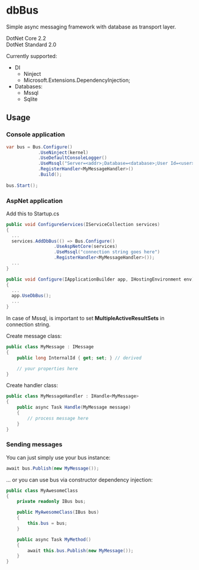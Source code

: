 # dbBus

Simple async messaging framework with database as transport layer.

DotNet Core 2.2  
DotNet Standard 2.0


Currently supported:
* DI
  - Ninject
  - Microsoft.Extensions.DependencyInjection;
* Databases: 
  - Mssql
  - Sqlite

## Usage
### Console application
``` C#
var bus = Bus.Configure()
            .UseNinject(kernel)
            .UseDefaultConsoleLogger()
            .UseMssql("Server=<addr>;Database=<database>;User Id=<user>;Password=<password>;MultipleActiveResultSets=true;"))
            .RegisterHandler<MyMessageHandler>()
            .Build();
            
bus.Start();
```
### AspNet application
Add this to Startup.cs
``` C#
public void ConfigureServices(IServiceCollection services)
{
  ...
  services.AddDbBus(() => Bus.Configure()
                  .UseAspNetCore(services)
                  .UseMssql("connection string goes here")
                  .RegisterHandler<MyMessageHandler>());
  ...
}

public void Configure(IApplicationBuilder app, IHostingEnvironment env)
{
  ...
  app.UseDbBus();
  ...
}
```
In case of Mssql, is important to set **MultipleActiveResultSets** in connection string.

Create message class:
``` C#
public class MyMessage : IMessage
{
    public long InternalId { get; set; } // derived

    // your properties here
}
``` 
Create handler class:
``` C#
public class MyMessageHandler : IHandle<MyMessage>
{
    public async Task Handle(MyMessage message)
    {
        // process message here
    }
}
```

### Sending messages
You can just simply use your bus instance:
``` C#
await bus.Publish(new MyMessage());
```
... or you can use bus via constructor dependency injection:

``` C#
public class MyAwesomeClass
{
    private readonly IBus bus;

    public MyAwesomeClass(IBus bus)
    {
        this.bus = bus;
    }

    public async Task MyMethod()
    {
        await this.bus.Publish(new MyMessage());
    }
}
```
